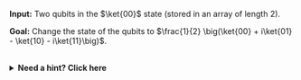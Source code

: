 **Input:** Two qubits in the $\ket{00}$ state (stored in an array of length 2).

**Goal:** Change the state of the qubits to $\frac{1}{2} \big(\ket{00} + i\ket{01} - \ket{10} - i\ket{11}\big)$.

<br/>
<details>
  <summary><b>Need a hint? Click here</b></summary>
  Is this state separable?
</details>
